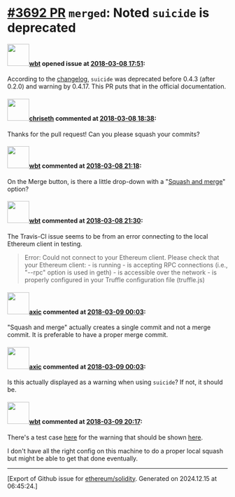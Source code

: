 # [\#3692 PR](https://github.com/ethereum/solidity/pull/3692) `merged`:  Noted `suicide` is deprecated 

#### <img src="https://avatars.githubusercontent.com/u/563406?v=4" width="50">[wbt](https://github.com/wbt) opened issue at [2018-03-08 17:51](https://github.com/ethereum/solidity/pull/3692):

According to the [changelog](https://github.com/ethereum/solidity/blob/b5e804b8caba0cc84514898323df91a025705177/Changelog.md), `suicide` was deprecated before 0.4.3 (after 0.2.0) and warning by 0.4.17.
This PR puts that in the official documentation. 

#### <img src="https://avatars.githubusercontent.com/u/9073706?v=4" width="50">[chriseth](https://github.com/chriseth) commented at [2018-03-08 18:38](https://github.com/ethereum/solidity/pull/3692#issuecomment-371581620):

Thanks for the pull request! Can you please squash your commits?

#### <img src="https://avatars.githubusercontent.com/u/563406?v=4" width="50">[wbt](https://github.com/wbt) commented at [2018-03-08 21:18](https://github.com/ethereum/solidity/pull/3692#issuecomment-371627778):

On the Merge button, is there a little drop-down with a "[Squash and merge](https://blog.github.com/2016-04-01-squash-your-commits/)" option?

#### <img src="https://avatars.githubusercontent.com/u/563406?v=4" width="50">[wbt](https://github.com/wbt) commented at [2018-03-08 21:30](https://github.com/ethereum/solidity/pull/3692#issuecomment-371630840):

The Travis-CI issue seems to be from an error connecting to the local Ethereum client in testing.

> 
> Error: Could not connect to your Ethereum client. Please check that your Ethereum client:
>     - is running
>     - is accepting RPC connections (i.e., "--rpc" option is used in geth)
>     - is accessible over the network
>     - is properly configured in your Truffle configuration file (truffle.js)
>

#### <img src="https://avatars.githubusercontent.com/u/20340?v=4" width="50">[axic](https://github.com/axic) commented at [2018-03-09 00:03](https://github.com/ethereum/solidity/pull/3692#issuecomment-371667719):

"Squash and merge" actually creates a single commit and not a merge commit. It is preferable to have a proper merge commit.

#### <img src="https://avatars.githubusercontent.com/u/20340?v=4" width="50">[axic](https://github.com/axic) commented at [2018-03-09 00:03](https://github.com/ethereum/solidity/pull/3692#issuecomment-371667817):

Is this actually displayed as a warning when using `suicide`? If not, it should be.

#### <img src="https://avatars.githubusercontent.com/u/563406?v=4" width="50">[wbt](https://github.com/wbt) commented at [2018-03-09 20:17](https://github.com/ethereum/solidity/pull/3692#issuecomment-371933706):

There's a test case [here](https://github.com/ethereum/solidity/blob/478ce4fc384a77ade82207f6082caa68808159ec/test/libsolidity/SolidityNameAndTypeResolution.cpp#L8063) for the warning that should be shown [here](https://github.com/ethereum/solidity/blob/ba8819542fa2e4f0079323e6fefd0ba6ee9ea916/libsolidity/analysis/TypeChecker.cpp#L1569).  

I don't have all the right config on this machine to do a proper local squash but might be able to get that done eventually.


-------------------------------------------------------------------------------



[Export of Github issue for [ethereum/solidity](https://github.com/ethereum/solidity). Generated on 2024.12.15 at 06:45:24.]
